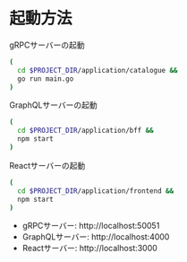 # 起動方法

gRPCサーバーの起動

```bash
(
  cd $PROJECT_DIR/application/catalogue &&
  go run main.go
)
```

GraphQLサーバーの起動

```bash
(
  cd $PROJECT_DIR/application/bff &&
  npm start
)
```

Reactサーバーの起動

```bash
(
  cd $PROJECT_DIR/application/frontend &&
  npm start
)
```

- gRPCサーバー: http://localhost:50051
- GraphQLサーバー: http://localhost:4000
- Reactサーバー: http://localhost:3000